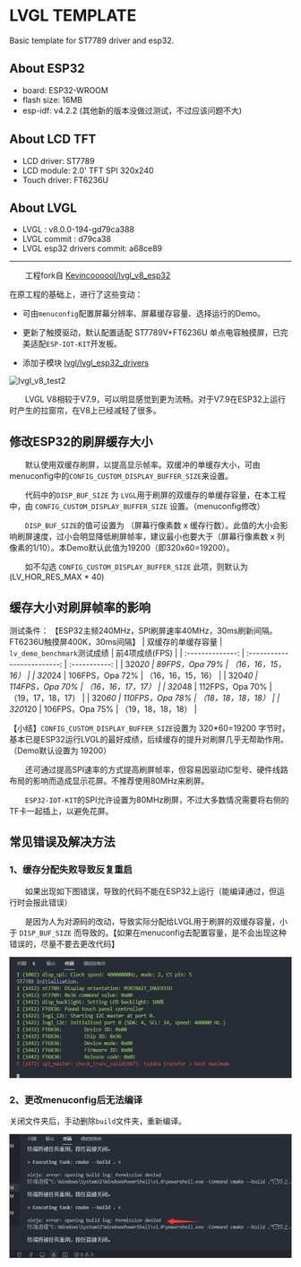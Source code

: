 
# LVGL TEMPLATE
Basic template for ST7789 driver and esp32.

## About ESP32

* board: ESP32-WROOM
* flash size: 16MB
* esp-idf: v4.2.2 (其他新的版本没做过测试，不过应该问题不大)

## About LCD TFT

* LCD driver: ST7789
* LCD module: 2.0' TFT SPI 320x240
* Touch driver: FT6236U

## About LVGL

* LVGL : v8.0.0-194-gd79ca388
* LVGL commit : d79ca38
* LVGL esp32 drivers commit: a68ce89 

***

&emsp;&emsp;工程fork自 [Kevincoooool/lvgl_v8_esp32](https://github.com/Kevincoooool/lvgl_v8_esp32)


在原工程的基础上，进行了这些变动：

- 可由`menuconfig`配置屏幕分辨率、屏幕缓存容量、选择运行的Demo。

- 更新了触摸驱动，默认配置适配 ST7789V+FT6236U 单点电容触摸屏，已完美适配`ESP-IOT-KIT`开发板。

- 添加子模块 [lvgl/lvgl_esp32_drivers](https://github.com/lvgl/lvgl_esp32_drivers)

![lvgl_v8_test2](http://zhiliangma.gitee.io/imgs/202111/lvgl_v8_test2.gif)

&emsp;&emsp;LVGL V8相较于V7.9，可以明显感觉到更为流畅。对于V7.9在ESP32上运行时产生的拉窗帘，在V8上已经减轻了很多。

## 修改ESP32的刷屏缓存大小

&emsp;&emsp;默认使用双缓存刷屏，以提高显示帧率。双缓冲的单缓存大小，可由menuconfig中的`CONFIG_CUSTOM_DISPLAY_BUFFER_SIZE`来设置。

&emsp;&emsp;代码中的`DISP_BUF_SIZE` 为 `LVGL`用于刷屏的双缓存的单缓存容量，在本工程中，由 `CONFIG_CUSTOM_DISPLAY_BUFFER_SIZE` 设置。（menuconfig修改）

&emsp;&emsp;`DISP_BUF_SIZE`的值可设置为 （屏幕行像素数 x 缓存行数）。此值的大小会影响刷屏速度，过小会明显降低刷屏帧率，建议最小也要大于（屏幕行像素数 x 列像素的1/10）。本Demo默认此值为19200（即320x60=19200）。

&emsp;&emsp;如不勾选 `CONFIG_CUSTOM_DISPLAY_BUFFER_SIZE` 此项，则默认为 (LV_HOR_RES_MAX * 40)


## 缓存大小对刷屏帧率的影响

测试条件：
【ESP32主频240MHz，SPI刷屏速率40MHz，30ms刷新间隔。FT6236U触摸屏400K，30ms间隔】
| 双缓存的单缓存容量 | `lv_demo_benchmark`测试成绩 | 前4项成绩(FPS) |
| :--------------: | :-------------------------: | :-----------: |
| 320*20 | 89FPS，Opa 79% | （16，16，15，16） |
| 320*24 | 106FPS，Opa 72% | （16，16，15，16） |
| 320*40 | 114FPS，Opa 70% | （16，16，17，17） |
| 320*48 | 112FPS，Opa 70% | （19，17，18，17） |
| 320*60 | 110FPS，Opa 78% | （18，18，18，18） |
| 320*120 | 106FPS，Opa 75% | （19，18，18，18） |

【小结】`CONFIG_CUSTOM_DISPLAY_BUFFER_SIZE`设置为 320*60=19200 字节时，基本已是ESP32运行LVGL的最好成绩，后续缓存的提升对刷屏几乎无帮助作用。（Demo默认设置为 19200）

&emsp;&emsp;还可通过提高SPI速率的方式提高刷屏帧率，但容易因驱动IC型号、硬件线路布局的影响而造成显示花屏。不推荐使用80MHz来刷屏。

&emsp;&emsp;`ESP32-IOT-KIT`的SPI允许设置为80MHz刷屏，不过大多数情况需要将右侧的TF卡一起插上，以避免花屏。

## 常见错误及解决方法

### 1、缓存分配失败导致反复重启

&emsp;&emsp;如果出现如下图错误，导致的代码不能在ESP32上运行（能编译通过，但运行时会报此错误）

&emsp;&emsp;是因为人为对源码的改动，导致实际分配给LVGL用于刷屏的双缓存容量，小于 `DISP_BUF_SIZE` 而导致的。【如果在menuconfig去配置容量，是不会出现这种错误的，尽量不要去更改代码】

![lvgl_v8_err1](image/lvgl_v8_err1.jpg)


### 2、更改menuconfig后无法编译

关闭文件夹后，手动删除`build`文件夹，重新编译。

![lvgl_v8_err2](image/lvgl_v8_err2.jpg)

